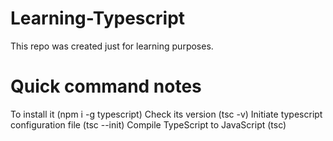 # Learning-Typescript

This repo was created just for learning purposes.

# Quick command notes

To install it (npm i -g typescript) 
Check its version (tsc -v)
Initiate typescript configuration file (tsc --init)
Compile TypeScript to JavaScript (tsc)